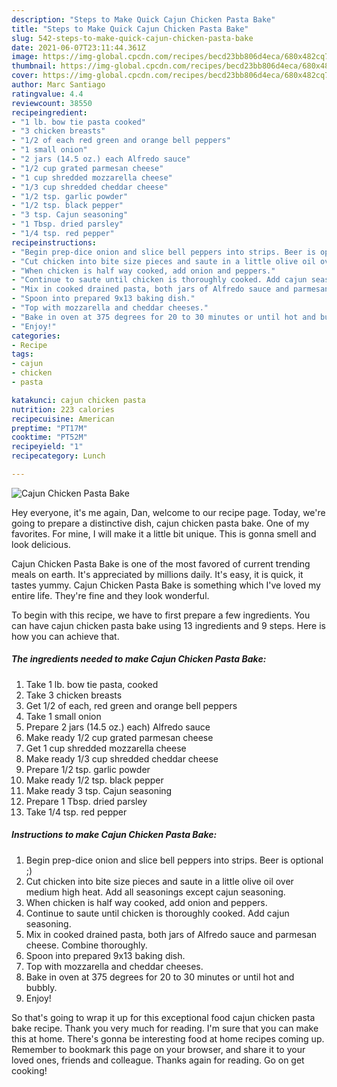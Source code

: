 ```yaml
---
description: "Steps to Make Quick Cajun Chicken Pasta Bake"
title: "Steps to Make Quick Cajun Chicken Pasta Bake"
slug: 542-steps-to-make-quick-cajun-chicken-pasta-bake
date: 2021-06-07T23:11:44.361Z
image: https://img-global.cpcdn.com/recipes/becd23bb806d4eca/680x482cq70/cajun-chicken-pasta-bake-recipe-main-photo.jpg
thumbnail: https://img-global.cpcdn.com/recipes/becd23bb806d4eca/680x482cq70/cajun-chicken-pasta-bake-recipe-main-photo.jpg
cover: https://img-global.cpcdn.com/recipes/becd23bb806d4eca/680x482cq70/cajun-chicken-pasta-bake-recipe-main-photo.jpg
author: Marc Santiago
ratingvalue: 4.4
reviewcount: 38550
recipeingredient:
- "1 lb. bow tie pasta cooked"
- "3 chicken breasts"
- "1/2 of each red green and orange bell peppers"
- "1 small onion"
- "2 jars (14.5 oz.) each Alfredo sauce"
- "1/2 cup grated parmesan cheese"
- "1 cup shredded mozzarella cheese"
- "1/3 cup shredded cheddar cheese"
- "1/2 tsp. garlic powder"
- "1/2 tsp. black pepper"
- "3 tsp. Cajun seasoning"
- "1 Tbsp. dried parsley"
- "1/4 tsp. red pepper"
recipeinstructions:
- "Begin prep-dice onion and slice bell peppers into strips. Beer is optional ;)"
- "Cut chicken into bite size pieces and saute in a little olive oil over medium high heat. Add all seasonings except cajun seasoning."
- "When chicken is half way cooked, add onion and peppers."
- "Continue to saute until chicken is thoroughly cooked. Add cajun seasoning."
- "Mix in cooked drained pasta, both jars of Alfredo sauce and parmesan cheese. Combine thoroughly."
- "Spoon into prepared 9x13 baking dish."
- "Top with mozzarella and cheddar cheeses."
- "Bake in oven at 375 degrees for 20 to 30 minutes or until hot and bubbly."
- "Enjoy!"
categories:
- Recipe
tags:
- cajun
- chicken
- pasta

katakunci: cajun chicken pasta 
nutrition: 223 calories
recipecuisine: American
preptime: "PT17M"
cooktime: "PT52M"
recipeyield: "1"
recipecategory: Lunch

---
```



![Cajun Chicken Pasta Bake](https://img-global.cpcdn.com/recipes/becd23bb806d4eca/680x482cq70/cajun-chicken-pasta-bake-recipe-main-photo.jpg)

Hey everyone, it's me again, Dan, welcome to our recipe page. Today, we're going to prepare a distinctive dish, cajun chicken pasta bake. One of my favorites. For mine, I will make it a little bit unique. This is gonna smell and look delicious.

Cajun Chicken Pasta Bake is one of the most favored of current trending meals on earth. It's appreciated by millions daily. It's easy, it is quick, it tastes yummy. Cajun Chicken Pasta Bake is something which I've loved my entire life. They're fine and they look wonderful.




To begin with this recipe, we have to first prepare a few ingredients. You can have cajun chicken pasta bake using 13 ingredients and 9 steps. Here is how you can achieve that.

<!--inarticleads1-->

##### The ingredients needed to make Cajun Chicken Pasta Bake:

1. Take 1 lb. bow tie pasta, cooked
1. Take 3 chicken breasts
1. Get 1/2 of each, red green and orange bell peppers
1. Take 1 small onion
1. Prepare 2 jars (14.5 oz.) each) Alfredo sauce
1. Make ready 1/2 cup grated parmesan cheese
1. Get 1 cup shredded mozzarella cheese
1. Make ready 1/3 cup shredded cheddar cheese
1. Prepare 1/2 tsp. garlic powder
1. Make ready 1/2 tsp. black pepper
1. Make ready 3 tsp. Cajun seasoning
1. Prepare 1 Tbsp. dried parsley
1. Take 1/4 tsp. red pepper




<!--inarticleads2-->

##### Instructions to make Cajun Chicken Pasta Bake:

1. Begin prep-dice onion and slice bell peppers into strips. Beer is optional ;)
1. Cut chicken into bite size pieces and saute in a little olive oil over medium high heat. Add all seasonings except cajun seasoning.
1. When chicken is half way cooked, add onion and peppers.
1. Continue to saute until chicken is thoroughly cooked. Add cajun seasoning.
1. Mix in cooked drained pasta, both jars of Alfredo sauce and parmesan cheese. Combine thoroughly.
1. Spoon into prepared 9x13 baking dish.
1. Top with mozzarella and cheddar cheeses.
1. Bake in oven at 375 degrees for 20 to 30 minutes or until hot and bubbly.
1. Enjoy!




So that's going to wrap it up for this exceptional food cajun chicken pasta bake recipe. Thank you very much for reading. I'm sure that you can make this at home. There's gonna be interesting food at home recipes coming up. Remember to bookmark this page on your browser, and share it to your loved ones, friends and colleague. Thanks again for reading. Go on get cooking!
